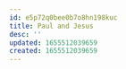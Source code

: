 ```yaml
---
id: e5p72q0bee0b7o8hn198kuc
title: Paul and Jesus
desc: ''
updated: 1655512039659
created: 1655512039659
---
```


